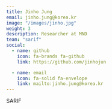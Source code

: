 ```yaml
---
title: Jinho Jung
email: jinho.jung@korea.kr
image: "/images/jinho.jpg"
weight: 3
description: Researcher at MND
team: "sarif"
social:
  - name: github
    icon: fa-brands fa-github
    link: https://github.com/jinhojun

  - name: email
    icon: fa-solid fa-envelope
    link: mailto:jinho.jung@korea.kr
---
```


SARIF

